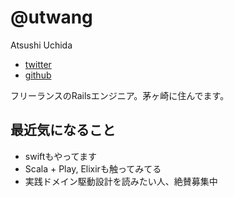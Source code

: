 # @utwang

Atsushi Uchida

- [twitter](https://twitter.com/utwang)
- [github](https://github.com/utwang)

フリーランスのRailsエンジニア。茅ヶ崎に住んでます。

## 最近気になること

- swiftもやってます
- Scala + Play, Elixirも触ってみてる
- 実践ドメイン駆動設計を読みたい人、絶賛募集中
